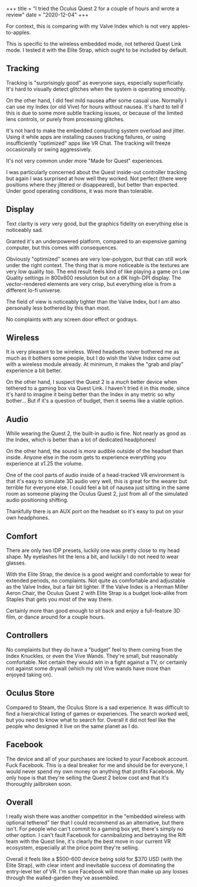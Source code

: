 +++
title = "I tried the Oculus Quest 2 for a couple of hours and wrote a review"
date = "2020-12-04"
+++

For context, this is comparing with my Valve Index which is not very apples-to-apples.

This is specific to the wireless embedded mode, not tethered Quest Link mode. I tested it with the Elite Strap, which ought to be included by default.


## Tracking

Tracking is "surprisingly good" as everyone says, especially superficially. It's hard to visually detect glitches when the system is operating smoothly.

On the other hand, I did feel mild nausea after some casual use. Normally I can use my Index (or old Vive) for hours without nausea. It's hard to tell if this is due to some more subtle tracking issues, or because of the limited lens controls, or purely from processing glitches.

It's not hard to make the embedded computing system overload and jitter. Using it while apps are installing causes tracking failures, or using insufficiently "optimized" apps like VR Chat. The tracking will freeze occasionally or swing aggressively.

It's not very common under more "Made for Quest" experiences.

I was particularly concerned about the Quest inside-out controller tracking but again I was surprised at how well they worked. Not perfect (there were positions where they jittered or disappeared), but better than expected. Under good operating conditions, it was more than tolerable.


## Display

Text clarity is _very_ very good, but the graphics fidelity on everything else is noticeably sad.

Granted it's an underpowered platform, compared to an expensive gaming computer, but this comes with consequences.

Obviously "optimized" scenes are very low-polygon, but that can still work under the right context. The thing that is more noticeable is the textures are very low quality too. The end result feels kind of like playing a game on Low Quality settings in 800x600 resolution but on a 6K high-DPI display. The vector-rendered elements are very crisp, but everything else is from a different lo-fi universe.

The field of view is noticeably tighter than the Valve Index, but I am also personally less bothered by this than most.

No complaints with any screen door effect or godrays.

## Wireless

It is very pleasant to be wireless. Wired headsets never bothered me as much as it bothers some people, but I do wish the Valve Index came out with a wireless module already. At minimum, it makes the "grab and play" experience a bit better.

On the other hand, I suspect the Quest 2 is a _much_ better device when tethered to a gaming box via Quest Link. I haven't tried it in this mode, since it's hard to imagine it being better than the Index in any metric so why bother... But if it's a question of budget, then it seems like a viable option.


## Audio

While wearing the Quest 2, the built-in audio is fine. Not nearly as good as the Index, which is better than a lot of dedicated headphones!

On the other hand, the sound is _more_ audible outside of the headset than inside. Anyone else in the room gets to experience everything you experience at x1.25 the volume.

One of the cool parts of audio inside of a head-tracked VR environment is that it's easy to simulate 3D audio very well, this is great for the wearer but terrible for everyone else. I could feel a bit of nausea just sitting in the same room as someone playing the Oculus Quest 2, just from all of the simulated audio positioning shifting.

Thankfully there is an AUX port on the headset so it's easy to put on your own headphones.


## Comfort

There are only two IDP presets, luckily one was pretty close to my head shape. My eyelashes hit the lens a bit, and luckily I do not need to wear glasses.

With the Elite Strap, the device is a good weight and comfortable to wear for extended periods, no complaints. Not quite as comfortable and adjustable as the Valve Index, but a fair bit lighter. If the Valve Index is a Herman Miller Aeron Chair, the Oculus Quest 2 with Elite Strap is a budget look-alike from Staples that gets you most of the way there.

Certainly more than good enough to sit back and enjoy a full-feature 3D film, or dance around for a couple hours.


## Controllers

No complaints but they do have a "budget" feel to them coming from the Index Knuckles, or even the Vive Wands. They're small, but reasonably comfortable. Not certain they would win in a fight against a TV, or certainly not against some drywall (which my old Vive wands have more than enjoyed taking on).


## Oculus Store

Compared to Steam, the Oculus Store is a sad experience. It was difficult to find a hierarchical listing of games or experiences. The search worked well, but you need to know what to search for. Overall it did not feel like the people who designed it live on the same planet as I do.


## Facebook

The device and all of your purchases are locked to your Facebook account. Fuck Facebook. This is a deal breaker for me and should be for everyone, I would never spend my own money on anything that profits Facebook. My only hope is that they're selling the Quest 2 below cost and that it's thoroughly jailbroken soon.


## Overall

I really wish there was another competitor in the "embedded wireless with optional tethered" tier that I could recommend as an alternative, but there isn't. For people who can't commit to a gaming box yet, there's simply no other option. I can't fault Facebook for cannibalizing and betraying the Rift team with the Quest line, it's clearly the best move in our current VR ecosystem, especially at the price point they're selling.

Overall it feels like a $500-600 device being sold for $370 USD (with the Elite Strap), with clear intent and inevitable success of dominating the entry-level tier of VR. I'm sure Facebook will more than make up any losses through the walled-garden they've assembled.
